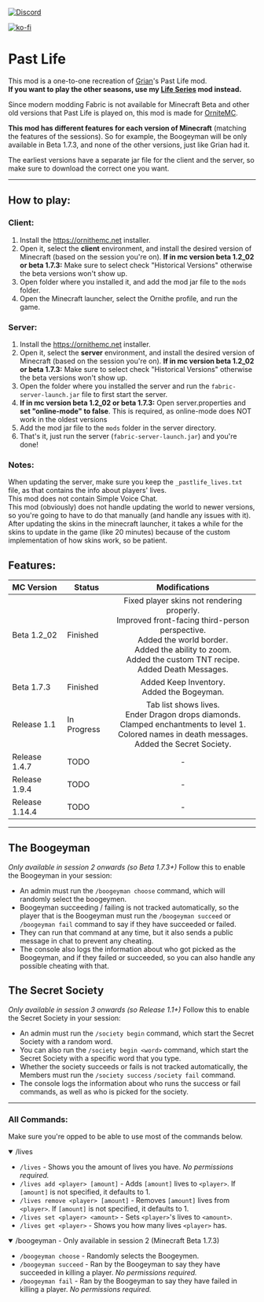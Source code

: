 [![Discord](https://badgen.net/discord/online-members/QWJxfb4zQZ?icon=discord&label=Discord&list=what)](https://discord.gg/QWJxfb4zQZ)

[![ko-fi](https://ko-fi.com/img/githubbutton_sm.svg)](https://ko-fi.com/mat0u5)

# Past Life
This mod is a one-to-one recreation of [Grian](https://www.youtube.com/c/Grian)'s Past Life mod.<br>
**If you want to play the other seasons, use my [Life Series](https://modrinth.com/mod/life-series) mod instead.**<br>

Since modern modding Fabric is not available for Minecraft Beta and other old versions that Past Life is played on, this mod is made for [OrniteMC](https://ornithemc.net).

**This mod has different features for each version of Minecraft** (matching the features of the sessions). So for example, the Boogeyman will be only available in Beta 1.7.3, and none of the other versions, just like Grian had it.

The earliest versions have a separate jar file for the client and the server, so make sure to download the correct one you want.

---------

## How to play:
### Client:
1. Install the https://ornithemc.net installer.
2. Open it, select the **client** environment, and install the desired version of Minecraft (based on the session you're on). **If in mc version beta 1.2_02 or beta 1.7.3:**  Make sure to select check "Historical Versions" otherwise the beta versions won't show up.
3. Open folder where you installed it, and add the mod jar file to the `mods` folder.
4. Open the Minecraft launcher, select the Ornithe profile, and run the game.

### Server:
1. Install the https://ornithemc.net installer.
2. Open it, select the **server** environment, and install the desired version of Minecraft (based on the session you're on). **If in mc version beta 1.2_02 or beta 1.7.3:** Make sure to select check "Historical Versions" otherwise the beta versions won't show up.
3. Open the folder where you installed the server and run the `fabric-server-launch.jar` file to first start the server.
4. **If in mc version beta 1.2_02 or beta 1.7.3:** Open server.properties and **set "online-mode" to false**. This is required, as online-mode does NOT work in the oldest versions
5. Add the mod jar file to the `mods` folder in the server directory.
6. That's it, just run the server (`fabric-server-launch.jar`) and you're done!

### Notes:
When updating the server, make sure you keep the `_pastlife_lives.txt` file, as that contains the info about players' lives.<br>
This mod does not contain Simple Voice Chat.<br>
This mod (obviously) does not handle updating the world to newer versions, so you're going to have to do that manually (and handle any issues with it).<br>
After updating the skins in the minecraft launcher, it takes a while for the skins to update in the game (like 20 minutes) because of the custom implementation of how skins work, so be patient.

## Features:
| MC Version     | Status      |                                                                                                    Modifications                                                                                                     |
|:---------------|-------------|:--------------------------------------------------------------------------------------------------------------------------------------------------------------------------------------------------------------------:|
| Beta 1.2_02    | Finished    | Fixed player skins not rendering properly.<br/>Improved front-facing third-person perspective.<br/>Added the world border.<br/>Added the ability to zoom.<br/>Added the custom TNT recipe.<br/>Added Death Messages. |
| Beta 1.7.3     | Finished    |                                                                                     Added Keep Inventory.<br>Added the Bogeyman.                                                                                     |
| Release 1.1    | In Progress |                              Tab list shows lives.<br>Ender Dragon drops diamonds.<br>Clamped enchantments to level 1.<br>Colored names in death messages.<br>Added the Secret Society.                              |
| Release 1.4.7  | TODO        |                                                                                                          -                                                                                                           |
| Release 1.9.4  | TODO        |                                                                                                          -                                                                                                           |
| Release 1.14.4 | TODO        |                                                                                                          -                                                                                                           |


---------


## The Boogeyman
*Only available in session 2 onwards (so Beta 1.7.3+)*
Follow this to enable the Boogeyman in your session:
- An admin must run the `/boogeyman choose` command, which will randomly select the boogeymen.
- Boogeyman succeeding / failing is not tracked automatically, so the player that is the Boogeyman must run the `/boogeyman succeed` or `/boogeyman fail` command to say if they have succeeded or failed.
- They can run that command at any time, but it also sends a public message in chat to prevent any cheating.
- The console also logs the information about who got picked as the Boogeyman, and if they failed or succeeded, so you can also handle any possible cheating with that.

## The Secret Society
*Only available in session 3 onwards (so Release 1.1+)*
Follow this to enable the Secret Society in your session:
- An admin must run the `/society begin` command, which start the Secret Society with a random word.
- You can also run the `/society begin <word>` command, which start the Secret Society with a specific word that you type.
- Whether the society succeeds or fails is not tracked automatically, the Members must run the `/society success` `/society fail` command.
- The console logs the information about who runs the success or fail commands, as well as who is picked for the society.

---------

### All Commands:
Make sure you're opped to be able to use most of the commands below.<br>
<details open>
<summary>/lives</summary>

- `/lives` - Shows you the amount of lives you have. *No permissions required.*
- `/lives add <player> [amount]` - Adds `[amount]` lives to `<player>`. If `[amount]` is not specified, it defaults to 1.
- `/lives remove <player> [amount]` - Removes `[amount]` lives from `<player>`. If `[amount]` is not specified, it defaults to 1.
- `/lives set <player> <amount>` - Sets `<player>`'s lives to `<amount>`.
- `/lives get <player>` - Shows you how many lives `<player>` has.
</details>

<details open>
<summary>/boogeyman - Only available in session 2 (Minecraft Beta 1.7.3)</summary>

- `/boogeyman choose` - Randomly selects the Boogeymen.
- `/boogeyman succeed` - Ran by the Boogeyman to say they have succeeded in killing a player. *No permissions required.*
- `/boogeyman fail` - Ran by the Boogeyman to say they have failed in killing a player. *No permissions required.*
</details>